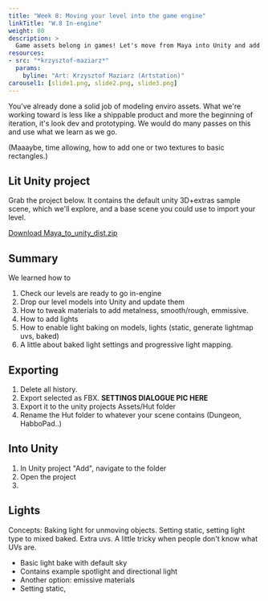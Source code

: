 ```yaml
---
title: "Week 8: Moving your level into the game engine"
linkTitle: "W.8 In-engine"
weight: 80
description: >
  Game assets belong in games! Let's move from Maya into Unity and add some lighting.
resources:
- src: "*krzysztof-maziarz*"
  params:
    byline: "Art: Krzysztof Maziarz (Artstation)"
carousel1: [slide1.png, slide2.png, slide3.png]
---
```

You've already done a solid job of modeling enviro assets.
What we're working toward is less like a shippable product and more the beginning of iteration, it's look dev and prototyping. We would do many passes on this and use what we learn as we go.

(Maaaybe, time allowing, how to add one or two textures to basic rectangles.)

## Lit Unity project

Grab the project below. It contains the default unity 3D+extras sample scene, which we'll explore, and a base scene you could use to import your level.

<a class="btn btn-lg btn-primary mr-3 mb-4" href="Maya_to_unity_dist.zip" target="_blank">Download Maya_to_unity_dist.zip<i class="fas fa-arrow-alt-circle-right ml-2"></i></a>

## Summary
We learned how to

1. Check our levels are ready to go in-engine
2. Drop our level models into Unity and update them
3. How to tweak materials to add metalness, smooth/rough, emmissive.
4. How to add lights
5. How to enable light baking on models, lights (static, generate lightmap uvs, baked) 
6. A little about baked light settings and progressive light mapping.

## Exporting

1. Delete all history.
2. Export selected as FBX.
**SETTINGS DIALOGUE PIC HERE**
3. Export it to the unity projects Assets/Hut folder
4. Rename the Hut folder to whatever your scene contains (Dungeon, HabboPad..)

## Into Unity
1. In Unity project "Add", navigate to the folder
2. Open the project
2. 

## Lights

Concepts: Baking light for unmoving objects. Setting static, setting light type to mixed baked. Extra uvs. A little tricky when people don't know what UVs are.

* Basic light bake with default sky
* Contains example spotlight and directional light
* Another option: emissive materials
* Setting static, 

##